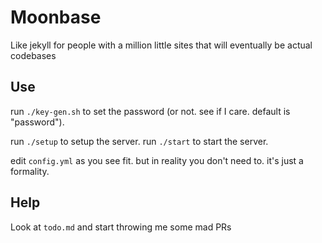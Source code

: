 # Moonbase
Like jekyll for people with a million little sites that will eventually be actual codebases

## Use
run `./key-gen.sh` to set the password (or not. see if I care. default is "password").

run `./setup` to setup the server.
run `./start` to start the server.

edit `config.yml` as you see fit. but in reality you don't need to. it's just a formality.

## Help

Look at `todo.md` and start throwing me some mad PRs